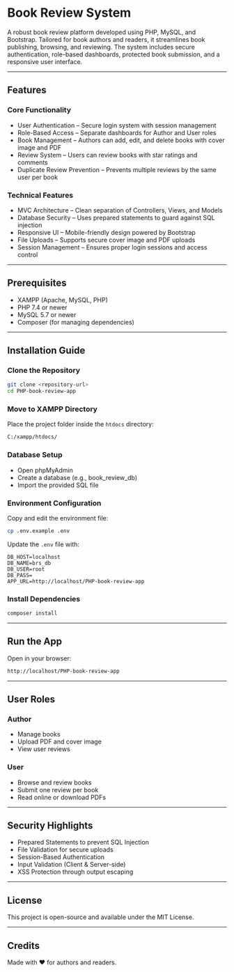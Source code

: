 # Book Review System

A robust book review platform developed using PHP, MySQL, and Bootstrap. Tailored for book authors and readers, it streamlines book publishing, browsing, and reviewing. The system includes secure authentication, role-based dashboards, protected book submission, and a responsive user interface.

---

## Features

### Core Functionality

- User Authentication – Secure login system with session management
- Role-Based Access – Separate dashboards for Author and User roles
- Book Management – Authors can add, edit, and delete books with cover image and PDF
- Review System – Users can review books with star ratings and comments
- Duplicate Review Prevention – Prevents multiple reviews by the same user per book

### Technical Features

- MVC Architecture – Clean separation of Controllers, Views, and Models
- Database Security – Uses prepared statements to guard against SQL injection
- Responsive UI – Mobile-friendly design powered by Bootstrap
- File Uploads – Supports secure cover image and PDF uploads
- Session Management – Ensures proper login sessions and access control

---

## Prerequisites

- XAMPP (Apache, MySQL, PHP)
- PHP 7.4 or newer
- MySQL 5.7 or newer
- Composer (for managing dependencies)

---

## Installation Guide

### Clone the Repository

```bash
git clone <repository-url>
cd PHP-book-review-app
```

### Move to XAMPP Directory

Place the project folder inside the `htdocs` directory:

```bash
C:/xampp/htdocs/
```

### Database Setup

- Open phpMyAdmin
- Create a database (e.g., book_review_db)
- Import the provided SQL file

### Environment Configuration

Copy and edit the environment file:

```bash
cp .env.example .env
```

Update the `.env` file with:

```
DB_HOST=localhost
DB_NAME=brs_db
DB_USER=root
DB_PASS=
APP_URL=http://localhost/PHP-book-review-app
```

### Install Dependencies

```bash
composer install
```

---

## Run the App

Open in your browser:

```bash
http://localhost/PHP-book-review-app
```

---

## User Roles

### Author

- Manage books
- Upload PDF and cover image
- View user reviews

### User

- Browse and review books
- Submit one review per book
- Read online or download PDFs

---

## Security Highlights

- Prepared Statements to prevent SQL Injection
- File Validation for secure uploads
- Session-Based Authentication
- Input Validation (Client & Server-side)
- XSS Protection through output escaping

---

## License

This project is open-source and available under the MIT License.

---

## Credits

Made with ❤️ for authors and readers.
